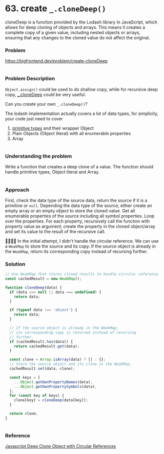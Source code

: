 # 63. create `_.cloneDeep()`
cloneDeep is a function provided by the Lodash library in JavaScript, which allows for deep cloning of objects and arrays. This means it creates a complete copy of a given value, including nested objects or arrays, ensuring that any changes to the cloned value do not affect the original.

### Problem

https://bigfrontend.dev/problem/create-cloneDeep

#

### Problem Description

`Object.assign()` could be used to do shallow copy, while for recursive deep copy, [\_.cloneDeep](https://lodash.com/docs/4.17.15#cloneDeep) could be very useful.

Can you create your own `_.cloneDeep()`?

The lodash implementation actually covers a lot of data types, for simplicity, your code just need to cover

1. [primitive types](https://developer.mozilla.org/en-US/docs/Web/JavaScript/Data_structures#Primitive_values) and their wrapper Object
2. Plain Objects (Object literal) with all enumerable properties
3. Array

#

### Understanding the problem

Write a function that creates a deep clone of a value. The function should handle primitive types, Object literal and Array.

#

### Approach

First, check the data type of the source data, return the source if it is a primitive or `null`. Depending the data type of the source, either create an empty array or an empty object to store the cloned value. Get all enumerable properties of the source including all symbol properties. Loop over the properties. For each property, recursively call the function with property value as argument; create the property in the cloned object/array and set its value to the result of the recursive call.

🙋‍♀️🙋‍♂️ In the initial attempt, I didn't handle the circular reference. We can use a `WeakMap` to store the source and its copy. If the source object is already in the `WeakMap`, return its corresponding copy instead of recursing further.

### Solution

```js
// Use WeakMap that stores cloned results to handle circular reference.
const cachedResult = new WeakMap();

function cloneDeep(data) {
  if (data === null || data === undefined) {
    return data;
  }

  if (typeof data !== 'object') {
    return data;
  }

  // If the source object is already in the WeakMap,
  // its corresponding copy is returned instead of recursing
  // further.
  if (cachedResult.has(data)) {
    return cachedResult.get(data);
  }

  const clone = Array.isArray(data) ? [] : {};
  // Store the source object and its clone in the WeakMap.
  cachedResult.set(data, clone);

  const keys = [
    ...Object.getOwnPropertyNames(data),
    ...Object.getOwnPropertySymbols(data),
  ];
  for (const key of keys) {
    clone[key] = cloneDeep(data[key]);
  }

  return clone;
}
```

#

### Reference

[Javascript Deep Clone Object with Circular References](https://stackoverflow.com/questions/40291987/javascript-deep-clone-object-with-circular-references)
